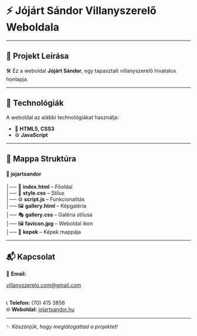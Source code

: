 # ⚡ Jójárt Sándor Villanyszerelő Weboldala

---

## 📌 Projekt Leírása
🛠️ Ez a weboldal **Jójárt Sándor**, egy tapasztalt villanyszerelő hivatalos honlapja.

---

## 🚀 Technológiák
A weboldal az alábbi technológiákat használja:

- 🎨 **HTML5, CSS3**
- ⚙️ **JavaScript**

---

## 📂 Mappa Struktúra

#### 📁 **jojartsandor**  
│── 📜 **index.html** – Főoldal<br>
│── 🎨 **style.css** – Stílus<br>
│── ⚙️ **script.js** – Funkcionalitás<br> 
│── 🖼️ **gallery.html** – Képgaléria  
│── 🎭 **gallery.css** – Galéria stílusa<br>
│── 🖼️ **favicon.jpg** – Weboldal ikon  
│── 📁 **kepek** – Képek mappája  

---

## 📬 Kapcsolat
📧 **Email:** <p style="color: red;">[villanyszerelo.com@gmail.com](mailto:villanyszerelo.com@gmail.com)</p>  
📞 **Telefon:** (70) 415 3856  
🌐 **Weboldal:** [jojartsandor.hu](https://jojartsandor.hu)  

---

✨ *Köszönjük, hogy meglátogattad a projektet!*

